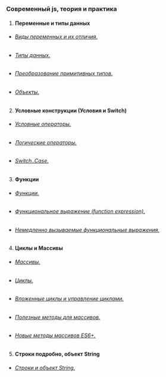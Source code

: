### Современный js, теория и практика

1. #### Переменные и типы данных
* ###### [Виды переменных и их отличия.](https://dimmoon69.github.io/java_script/1/)
* ###### [Типы данных.](https://dimmoon69.github.io/java_script/2/)
* ###### [Преобразование примитивных типов.](https://dimmoon69.github.io/java_script/3/)
* ###### [Объекты.](https://dimmoon69.github.io/java_script/4/)
2. #### Условные конструкции (Условия и Switch)
* ###### [Условные операторы.](https://dimmoon69.github.io/java_script/5/)
* ###### [Логические операторы.](https://dimmoon69.github.io/java_script/6/)
* ###### [Switch..Case.](https://dimmoon69.github.io/java_script/7/)
3. #### Функции
* ###### [Функции.](https://dimmoon69.github.io/java_script/8/)
* ###### [Функциональное выражение (function expression).](https://dimmoon69.github.io/java_script/9/)
* ###### [Немедленно вызываемые функциональные выражения.](https://dimmoon69.github.io/java_script/10/)
4. #### Циклы и Массивы
* ###### [Массивы.](https://dimmoon69.github.io/java_script/11/)
* ###### [Циклы.](https://dimmoon69.github.io/java_script/12/)
* ###### [Вложенные циклы и управление циклами.](https://dimmoon69.github.io/java_script/13/)
* ###### [Полезные методы для массивов.](https://dimmoon69.github.io/java_script/14/)
* ###### [Новые методы массивов ES6+.](https://dimmoon69.github.io/java_script/15/)
5. #### Строки подробно, объект String
* ###### [Строки и объект String.](https://dimmoon69.github.io/java_script/16/)